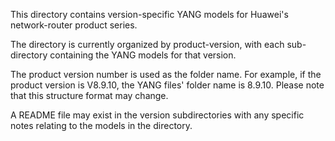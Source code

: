 This directory contains version-specific YANG models for Huawei's network-router product series.

The directory is currently organized by product-version, with each sub-directory containing the YANG models for that version. 

The product version number is used as the folder name. For example, if the product version is V8.9.10, the YANG files' folder name is 8.9.10. Please note that this structure format may change.

A README file may exist in the version subdirectories with any specific notes relating to the models in the directory.








